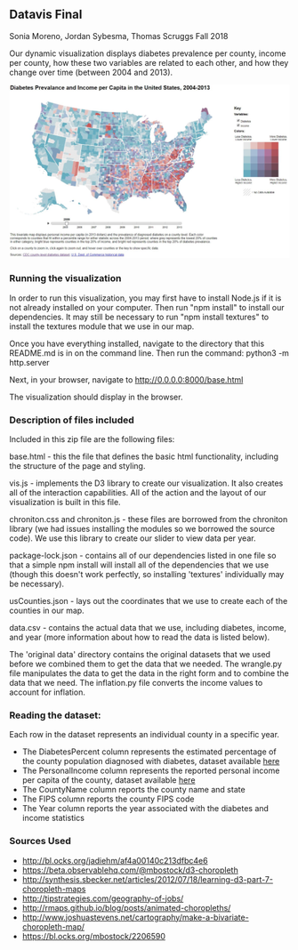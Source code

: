 ## Datavis Final
Sonia Moreno, Jordan Sybesma, Thomas Scruggs
Fall 2018

Our dynamic visualization displays diabetes prevalence per county, income per county, how these two variables are related to each other,
and how they change over time (between 2004 and 2013).

![ScreenShot](DiabetesAndIncomeStaticExample.JPG)

### Running the visualization
In order to run this visualization, you may first have to install Node.js if it is not already installed on your
computer. Then run "npm install" to install our dependencies. It may still be necessary to run "npm install textures"
to install the textures module that we use in our map. 

Once you have everything installed, navigate to the directory that this README.md is in on the command line.
Then run the command: python3 -m http.server

Next, in your browser, navigate to http://0.0.0.0:8000/base.html

The visualization should display in the browser.

### Description of files included
Included in this zip file are the following files:

base.html - this the file that defines the basic html functionality, including the structure of the page and styling.

vis.js - implements the D3 library to create our visualization. It also creates all of the interaction capabilities.
         All of the action and the layout of our visualization is built in this file.
         
chroniton.css and chroniton.js - these files are borrowed from the chroniton library (we had issues installing the modules
        so we borrowed the source code). We use this library to create our slider to view data per year.
        
package-lock.json - contains all of our dependencies listed in one file so that a simple npm install will install all of
        the dependencies that we use (though this doesn't work perfectly, so installing 'textures' individually may be
        necessary).
        
usCounties.json - lays out the coordinates that we use to create each of the counties in our map.

data.csv - contains the actual data that we use, including diabetes, income, and year (more information about how to 
           read the data is listed below).

The 'original data' directory contains the original datasets that we used before we combined them to get the data that we
needed. The wrangle.py file manipulates the data to get the data in the right form and to combine the data that we need.
The inflation.py file converts the income values to account for inflation.
        
### Reading the dataset:
Each row in the dataset represents an individual county in a specific year.
* The DiabetesPercent column represents the estimated percentage of the county population diagnosed with diabetes, dataset available [here](https://www.cdc.gov/diabetes/data/countydata/countydataindicators.html)
* The PersonalIncome column represents the reported personal income per capita of the county, dataset available [here](https://apps.bea.gov/regional/histdata/)
* The CountyName column reports the county name and state
* The FIPS column reports the county FIPS code
* The Year column reports the year associated with the diabetes and income statistics

### Sources Used
* http://bl.ocks.org/jadiehm/af4a00140c213dfbc4e6
* https://beta.observablehq.com/@mbostock/d3-choropleth
* http://synthesis.sbecker.net/articles/2012/07/18/learning-d3-part-7-choropleth-maps
* http://tipstrategies.com/geography-of-jobs/
* http://rmaps.github.io/blog/posts/animated-choropleths/
* http://www.joshuastevens.net/cartography/make-a-bivariate-choropleth-map/
* https://bl.ocks.org/mbostock/2206590

